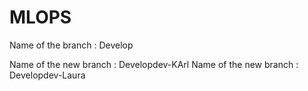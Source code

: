 # MLOPS
Name of the branch : Develop

Name of the new branch : Developdev-KArl
Name of the new branch : Developdev-Laura

